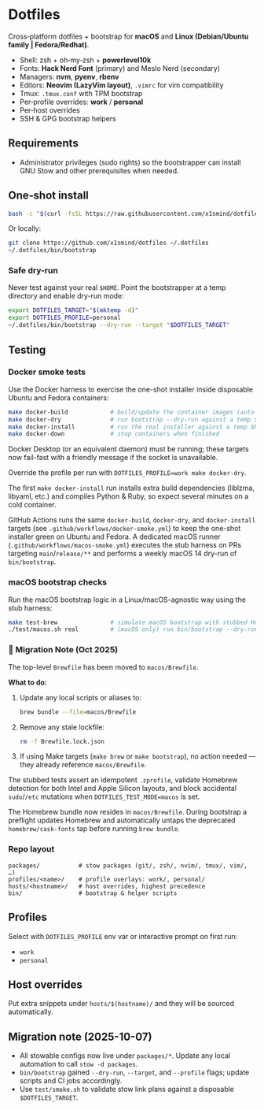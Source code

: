# Dotfiles

Cross‑platform dotfiles + bootstrap for **macOS** and **Linux (Debian/Ubuntu family | Fedora/Redhat)**.

- Shell: zsh + oh‑my‑zsh + **powerlevel10k**
- Fonts: **Hack Nerd Font** (primary) and Meslo Nerd (secondary)
- Managers: **nvm**, **pyenv**, **rbenv**
- Editors: **Neovim (LazyVim layout)**, `.vimrc` for vim compatibility
- Tmux: `.tmux.conf` with TPM bootstrap
- Per‑profile overrides: **work** / **personal**
- Per‑host overrides
- SSH & GPG bootstrap helpers

## Requirements

- Administrator privileges (sudo rights) so the bootstrapper can install GNU Stow and other prerequisites when needed.

## One‑shot install

```bash
bash -c "$(curl -fsSL https://raw.githubusercontent.com/x1smind/dotfiles/main/bin/bootstrap)"
```

Or locally:

```bash
git clone https://github.com/x1smind/dotfiles ~/.dotfiles
~/.dotfiles/bin/bootstrap
```

### Safe dry-run

Never test against your real `$HOME`. Point the bootstrapper at a temp directory and enable dry-run mode:

```bash
export DOTFILES_TARGET="$(mktemp -d)"
export DOTFILES_PROFILE=personal
~/.dotfiles/bin/bootstrap --dry-run --target "$DOTFILES_TARGET"
```

## Testing

### Docker smoke tests

Use the Docker harness to exercise the one-shot installer inside disposable Ubuntu and Fedora containers:

```bash
make docker-build            # build/update the container images (auto-pulls bases)
make docker-dry              # run bootstrap --dry-run against a temp $HOME
make docker-install          # run the real installer against a temp $HOME (backs up bootstrap-created dotfiles before linking)
make docker-down             # stop containers when finished
```

Docker Desktop (or an equivalent daemon) must be running; these targets now fail-fast with a friendly message if the socket is unavailable.

Override the profile per run with `DOTFILES_PROFILE=work make docker-dry`.

The first `make docker-install` run installs extra build dependencies (liblzma, libyaml, etc.) and compiles Python & Ruby, so expect several minutes on a cold container.

GitHub Actions runs the same `docker-build`, `docker-dry`, and `docker-install` targets (see `.github/workflows/docker-smoke.yml`) to keep the one-shot installer green on Ubuntu and Fedora. A dedicated macOS runner (`.github/workflows/macos-smoke.yml`) executes the stub harness on PRs targeting `main`/`release/**` and performs a weekly macOS 14 dry-run of `bin/bootstrap`.

### macOS bootstrap checks

Run the macOS bootstrap logic in a Linux/macOS-agnostic way using the stub harness:

```bash
make test-brew               # simulate macOS bootstrap with stubbed Homebrew
./test/macos.sh real         # (macOS only) run bin/bootstrap --dry-run against a temp HOME
```

### 🔄 Migration Note (Oct 2025)
The top-level `Brewfile` has been moved to `macos/Brewfile`.

**What to do:**
1. Update any local scripts or aliases to:
   ```bash
   brew bundle --file=macos/Brewfile
   ```
2. Remove any stale lockfile:
   ```bash
   rm -f Brewfile.lock.json
   ```
3. If using Make targets (`make brew` or `make bootstrap`), no action needed — they already reference `macos/Brewfile`.

The stubbed tests assert an idempotent `.zprofile`, validate Homebrew detection for both Intel and Apple Silicon layouts, and block accidental `sudo`/`/etc` mutations when `DOTFILES_TEST_MODE=macos` is set.

The Homebrew bundle now resides in `macos/Brewfile`. During bootstrap a preflight updates Homebrew and automatically untaps the deprecated `homebrew/cask-fonts` tap before running `brew bundle`.

### Repo layout

```
packages/           # stow packages (git/, zsh/, nvim/, tmux/, vim/, …)
profiles/<name>/    # profile overlays: work/, personal/
hosts/<hostname>/   # host overrides, highest precedence
bin/                # bootstrap & helper scripts
```

## Profiles

Select with `DOTFILES_PROFILE` env var or interactive prompt on first run:
- `work`
- `personal`

## Host overrides

Put extra snippets under `hosts/$(hostname)/` and they will be sourced automatically.

## Migration note (2025-10-07)

- All stowable configs now live under `packages/*`. Update any local automation to call `stow -d packages`.
- `bin/bootstrap` gained `--dry-run`, `--target`, and `--profile` flags; update scripts and CI jobs accordingly.
- Use `test/smoke.sh` to validate stow link plans against a disposable `$DOTFILES_TARGET`.
